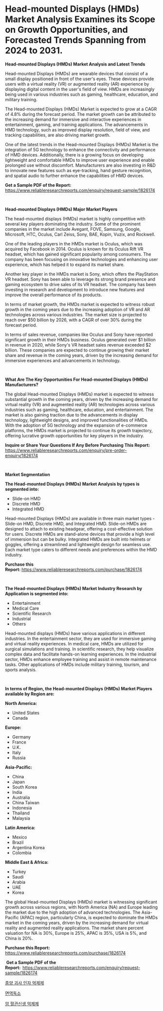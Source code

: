 <p><h1>Head-mounted Displays (HMDs) Market Analysis Examines its Scope on Growth Opportunities, and Forecasted Trends Spanning from 2024 to 2031.</h1></p><p><strong>Head-mounted Displays (HMDs) Market Analysis and Latest Trends</strong></p>
<p><p>Head-mounted Displays (HMDs) are wearable devices that consist of a small display positioned in front of the user's eyes. These devices provide users with a virtual reality (VR) or augmented reality (AR) experience by displaying digital content in the user's field of view. HMDs are increasingly being used in various industries such as gaming, healthcare, education, and military training.</p><p>The Head-mounted Displays (HMDs) Market is expected to grow at a CAGR of 4.8% during the forecast period. The market growth can be attributed to the increasing demand for immersive and interactive experiences in entertainment, gaming, and training applications. The advancements in HMD technology, such as improved display resolution, field of view, and tracking capabilities, are also driving market growth.</p><p>One of the latest trends in the Head-mounted Displays (HMDs) Market is the integration of 5G technology to enhance the connectivity and performance of HMD devices. Additionally, there is a growing focus on developing lightweight and comfortable HMDs to improve user experience and enable prolonged use without discomfort. Manufacturers are also investing in R&D to innovate new features such as eye-tracking, hand gesture recognition, and spatial audio to further enhance the capabilities of HMD devices.</p></p>
<p><strong>Get a Sample PDF of the Report:&nbsp;</strong> <a href="https://www.reliableresearchreports.com/enquiry/request-sample/1826174">https://www.reliableresearchreports.com/enquiry/request-sample/1826174</a></p>
<p>&nbsp;</p>
<p><strong>Head-mounted Displays (HMDs) Major Market Players</strong></p>
<p><p>The head-mounted displays (HMDs) market is highly competitive with several key players dominating the industry. Some of the prominent companies in the market include Avegant, FOVE, Samsung, Google, Microsoft, HTC, Oculus, Carl Zeiss, Sony, BAE, Kopin, Vuzix, and Rockwell.</p><p>One of the leading players in the HMDs market is Oculus, which was acquired by Facebook in 2014. Oculus is known for its Oculus Rift VR headset, which has gained significant popularity among consumers. The company has been focusing on innovative technologies and enhancing user experience, which has helped it to expand its market share.</p><p>Another key player in the HMDs market is Sony, which offers the PlayStation VR headset. Sony has been able to leverage its strong brand presence and gaming ecosystem to drive sales of its VR headset. The company has been investing in research and development to introduce new features and improve the overall performance of its products.</p><p>In terms of market growth, the HMDs market is expected to witness robust growth in the coming years due to the increasing adoption of VR and AR technologies across various industries. The market size is projected to reach over $50 billion by 2026, with a CAGR of over 30% during the forecast period.</p><p>In terms of sales revenue, companies like Oculus and Sony have reported significant growth in their HMDs business. Oculus generated over $1 billion in revenue in 2020, while Sony's VR headset sales revenue exceeded $2 billion. These companies are expected to continue growing their market share and revenue in the coming years, driven by the increasing demand for immersive experiences and advancements in technology.</p></p>
<p>&nbsp;</p>
<p><strong>What Are The Key Opportunities For Head-mounted Displays (HMDs) Manufacturers?</strong></p>
<p><p>The global Head-mounted Displays (HMDs) market is expected to witness substantial growth in the coming years, driven by the increasing demand for virtual reality (VR) and augmented reality (AR) technologies across various industries such as gaming, healthcare, education, and entertainment. The market is also gaining traction due to the advancements in display technology, lightweight designs, and improved functionalities of HMDs. With the adoption of 5G technology and the expansion of e-commerce platforms, the HMDs market is projected to continue its growth trajectory, offering lucrative growth opportunities for key players in the industry.</p></p>
<p><strong>Inquire or Share Your Questions If Any Before Purchasing This Report:</strong> <a href="https://www.reliableresearchreports.com/enquiry/pre-order-enquiry/1826174">https://www.reliableresearchreports.com/enquiry/pre-order-enquiry/1826174</a></p>
<p>&nbsp;</p>
<p><strong>Market Segmentation</strong></p>
<p><strong>The Head-mounted Displays (HMDs) Market Analysis by types is segmented into:</strong></p>
<p><ul><li>Slide-on HMD</li><li>Discrete HMD</li><li>Integrated HMD</li></ul></p>
<p><p>Head-mounted Displays (HMDs) are available in three main market types - Slide-on HMD, Discrete HMD, and Integrated HMD. Slide-on HMDs are designed to attach to existing headgear, offering a cost-effective solution for users. Discrete HMDs are stand-alone devices that provide a high level of immersion but can be bulky. Integrated HMDs are built into helmets or goggles, offering a streamlined and lightweight design for seamless use. Each market type caters to different needs and preferences within the HMD industry.</p></p>
<p><strong>Purchase this Report:&nbsp;</strong><a href="https://www.reliableresearchreports.com/purchase/1826174">https://www.reliableresearchreports.com/purchase/1826174</a></p>
<p>&nbsp;</p>
<p><strong>The Head-mounted Displays (HMDs) Market Industry Research by Application is segmented into:</strong></p>
<p><ul><li>Entertainment</li><li>Medical Care</li><li>Scientific Research</li><li>Industrial</li><li>Others</li></ul></p>
<p><p>Head-mounted displays (HMDs) have various applications in different industries. In the entertainment sector, they are used for immersive gaming and virtual reality experiences. In medical care, HMDs are utilized for surgical simulations and training. In scientific research, they help visualize complex data and facilitate hands-on learning experiences. In the industrial sector, HMDs enhance employee training and assist in remote maintenance tasks. Other applications of HMDs include military training, tourism, and sports analysis.</p></p>
<p>&nbsp;</p>
<p><strong>In terms of Region, the Head-mounted Displays (HMDs) Market Players available by Region are:</strong></p>
<p>
    <p> <strong> North America: </strong>
        <ul>
            <li>United States</li>
            <li>Canada</li>
        </ul>
        </p> 
    <p> <strong> Europe: </strong>
        <ul>
            <li>Germany</li>
            <li>France</li>
            <li>U.K.</li>
            <li>Italy</li>
            <li>Russia</li>
        </ul>
        </p> 
    <p> <strong> Asia-Pacific: </strong>
        <ul>
            <li>China</li>
            <li>Japan</li>
            <li>South Korea</li>
            <li>India</li>
            <li>Australia</li>
            <li>China Taiwan</li>
            <li>Indonesia</li>
            <li>Thailand</li>
            <li>Malaysia</li>
        </ul>
        </p> 
    <p> <strong> Latin America: </strong>
        <ul>
            <li>Mexico</li>
            <li>Brazil</li>
            <li>Argentina Korea</li>
            <li>Colombia</li>
        </ul>
        </p> 
    <p> <strong> Middle East & Africa: </strong>
        <ul>
            <li>Turkey</li>
            <li>Saudi</li>
            <li>Arabia</li>
            <li>UAE</li>
            <li>Korea</li>
        </ul>
    </p>
    </p>
<p><p>The global Head-mounted Displays (HMDs) market is witnessing significant growth across various regions, with North America (NA) and Europe leading the market due to the high adoption of advanced technologies. The Asia-Pacific (APAC) region, particularly China, is expected to dominate the HMDs market in the coming years, driven by the increasing demand for virtual reality and augmented reality applications. The market share percent valuation for NA is 30%, Europe is 25%, APAC is 35%, USA is 5%, and China is 20%.</p></p>
<p><strong>Purchase this Report: </strong><a href="https://www.reliableresearchreports.com/purchase/1826174">https://www.reliableresearchreports.com/purchase/1826174</a></p>
<p>&nbsp;<strong>Get a Sample PDF of the Report:&nbsp;&nbsp;</strong><a href="https://www.reliableresearchreports.com/enquiry/request-sample/1826174">https://www.reliableresearchreports.com/enquiry/request-sample/1826174</a></p>
<p><strong></strong></p>
<p><p><a href="https://github.com/iansanftyord09878/Market-Research-Report-List-1/blob/main/37730656518.md">종양 괴사 인자 억제제</a></p><p><a href="https://github.com/vs10l4sfg5c/Market-Research-Report-List-1/blob/main/32307116520.md">면역독소</a></p><p><a href="https://github.com/crfsywufhm81415/Market-Research-Report-List-1/blob/main/19638096519.md">암 혈관신생 억제제</a></p></p>